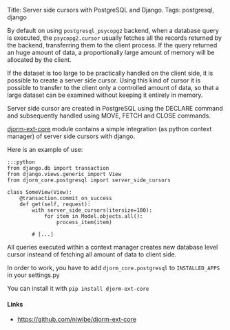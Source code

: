 Title: Server side cursors with PostgreSQL and Django.
Tags: postgresql, django

By default on using ``postgresql_psycopg2`` backend, when a database query is executed, the ``psycopg2.cursor`` usually fetches all the records returned by the backend, transferring them to the client process. If the query returned an huge amount of data, a proportionally large amount of memory will be allocated by the client.

If the dataset is too large to be practically handled on the client side, it is possible to create a server side cursor. Using this kind of cursor it is possible to transfer to the client only a controlled amount of data, so that a large dataset can be examined without keeping it entirely in memory.

Server side cursor are created in PostgreSQL using the DECLARE command and subsequently handled using MOVE, FETCH and CLOSE commands.

[djorm-ext-core][1] module contains a simple integration (as python context manager) of server side cursors with django.

Here is an example of use:

    :::python
    from django.db import transaction
    from django.views.generic import View
    from djorm_core.postgresql import server_side_cursors

    class SomeView(View):
        @transaction.commit_on_success
        def get(self, request):
            with server_side_cursors(itersize=100):
                for item in Model.objects.all():
                    process_item(item)

            # [...]

All queries executed within a context manager creates new database level cursor insteand of fetching all amount of data to client side.

In order to work, you have to add ``djorm_core.postgresql`` to ``INSTALLED_APPS`` in your settings.py

You can install it with ``pip install djorm-ext-core``


#### Links ####

* <https://github.com/niwibe/djorm-ext-core>

[1]: https://github.com/niwibe/djorm-ext-core

